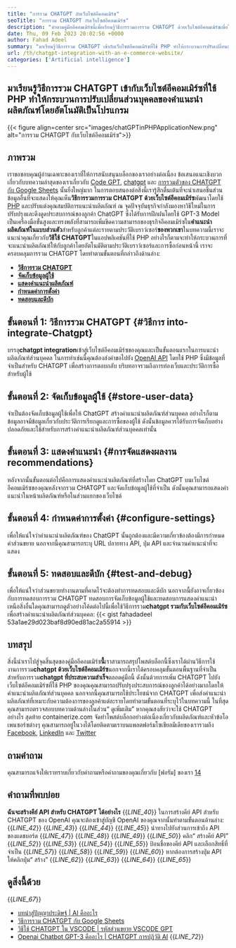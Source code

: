 ```yaml
---
title: "การรวม CHATGPT กับเว็บไซต์อีคอมเมิร์ซ" 
seoTitle: "การรวม CHATGPT กับเว็บไซต์อีคอมเมิร์ซ" 
description: "ทำตามคู่มืออีคอมเมิร์ซนี้เพื่อเรียนรู้วิธีการรวมการรวม CHATGPT ด้วยเว็บไซต์อีคอมเมิร์ซเพื่อให้คำแนะนำผลิตภัณฑ์ส่วนบุคคล" 
date: Thu, 09 Feb 2023 20:02:56 +0000
author: Fahad Adeel
summary: "มาเรียนรู้วิธีการรวม CHATGPT เข้ากับเว็บไซต์อีคอมเมิร์ซที่ใช้ PHP ทำให้กระบวนการปรับเปลี่ยนส่วนบุคคลของคำแนะนำผลิตภัณฑ์โดยอัตโนมัติเป็นโปรแกรม" 
url: /th/chatgpt-integration-with-an-e-commerce-website/
categories: ['Artificial intelligence']
---
```


## มาเรียนรู้วิธีการรวม CHATGPT เข้ากับเว็บไซต์อีคอมเมิร์ซที่ใช้ PHP ทำให้กระบวนการปรับเปลี่ยนส่วนบุคคลของคำแนะนำผลิตภัณฑ์โดยอัตโนมัติเป็นโปรแกรม

{{< figure align=center src="images/chatGPTinPHPApplicationNew.png" alt="การรวม CHATGPT กับเว็บไซต์อีคอมเมิร์ซ">}}


## ภาพรวม
เราขอขอบคุณผู้อ่านเฉพาะของเราที่ให้การสนับสนุนบล็อกของเราอย่างต่อเนื่อง ข้อเสนอแนะเชิงบวกเกี่ยวกับบทความล่าสุดของเราเกี่ยวกับ [Code GPT][1], [chatgpt][2] และ [การรวมตัวของ CHATGPT กับ Google Sheets][3] นั้นยิ่งใหญ่มาก ในการตอบสนองต่อสิ่งนี้เรารู้สึกตื่นเต้นที่จะนำเสนอชิ้นส่วนข้อมูลอื่นที่จะแสดงให้คุณเห็น**วิธีการรวมการรวม CHATGPT ด้วยเว็บไซต์อีคอมเมิร์ซ**พัฒนาโดยใช้ [PHP][4] และปรับแต่งคุณสมบัติการแนะนำผลิตภัณฑ์
ณ จุดปัจจุบันธุรกิจกำลังมองหาวิธีใหม่ในการปรับปรุงและดึงดูดประสบการณ์ของลูกค้า ChatGPT ซึ่งได้รับการฝึกฝนโดยใช้ GPT-3 Model เป็นเครื่องมือขั้นสูงและทรงพลังที่สามารถเพิ่มขีดความสามารถของธุรกิจอีคอมเมิร์ซใน**คำแนะนำผลิตภัณฑ์ในแบบส่วนตัว**สำหรับลูกค้าแต่ละรายตามประวัติเบราว์เซอร์**ของพวกเขา**ในบทความนี้เราจะแนะนำคุณเกี่ยวกับ**วิธีใช้ CHATGPT**ในแอปพลิเคชันที่ใช้ PHP อย่างไรก็ตามจะทำให้กระบวนการที่จะแนะนำผลิตภัณฑ์ให้กับลูกค้าโดยอัตโนมัติตามประวัติเบราว์เซอร์และการซื้อก่อนหน้านี้
เราจะครอบคลุมการรวม CHATGPT โดยทำตามขั้นตอนที่กล่าวถึงด้านล่าง:
* [**วิธีการรวม CHATGPT**][5]
* [**จัดเก็บข้อมูลผู้ใช้**][6]
* [**แสดงคำแนะนำผลิตภัณฑ์**][7]
* [**กำหนดค่าการตั้งค่า**][8]
* [**ทดสอบและดีบัก**][9]

## ขั้นตอนที่ 1: วิธีการรวม CHATGPT {#วิธีการ into-integrate-Chatgpt}
บรรลุ**chatgpt integration**เข้าสู่เว็บไซต์อีคอมเมิร์ซของคุณและเป็นขั้นตอนแรกในการแนะนำผลิตภัณฑ์ส่วนบุคคล ในการทำเช่นนี้คุณต้องส่งคำขอไปยัง [OpenAI API][10] โดยใช้ PHP ซึ่งมีข้อมูลที่จำเป็นสำหรับ CHATGPT เพื่อสร้างการตอบกลับ บริบทอาจรวมถึงการท่องเว็บและประวัติการซื้อสำหรับผู้ใช้

## ขั้นตอนที่ 2: จัดเก็บข้อมูลผู้ใช้ {#store-user-data}
จำเป็นต้องจัดเก็บข้อมูลผู้ใช้เพื่อให้ ChatGPT สร้างคำแนะนำผลิตภัณฑ์ส่วนบุคคล อย่างไรก็ตามข้อมูลอาจมีข้อมูลเกี่ยวกับประวัติการเรียกดูและการซื้อของผู้ใช้ ดังนั้นข้อมูลควรได้รับการจัดเก็บอย่างปลอดภัยและใช้สำหรับการสร้างคำแนะนำผลิตภัณฑ์ส่วนบุคคลเท่านั้น

## ขั้นตอนที่ 3: แสดงคำแนะนำ {#การจัดแสดงผลงาน recommendations}
หลังจากนั้นขั้นตอนต่อไปคือการแสดงคำแนะนำผลิตภัณฑ์ที่สร้างโดย ChatGPT บนเว็บไซต์อีคอมเมิร์ซของคุณหลังจากรวม CHATGPT และจัดเก็บข้อมูลผู้ใช้ที่จำเป็น ดังนั้นคุณสามารถแสดงคำแนะนำในหน้าผลิตภัณฑ์หรือในส่วนแยกของเว็บไซต์

## ขั้นตอนที่ 4: กำหนดค่าการตั้งค่า {#configure-settings}
เพื่อให้แน่ใจว่าคำแนะนำผลิตภัณฑ์ของ ChatGPT นั้นถูกต้องและมีความเกี่ยวข้องต้องมีการกำหนดค่าส่วนขยาย นอกจากนี้คุณสามารถระบุ URL ปลายทาง API, ปุ่ม API และจำนวนคำแนะนำที่จะแสดง

## ขั้นตอนที่ 5: ทดสอบและดีบัก {#test-and-debug}
เพื่อให้แน่ใจว่าส่วนขยายทำงานตามที่คาดไว้จะต้องทำการทดสอบและดีบัก นอกจากนี้ยังอาจเกี่ยวข้องกับการทดสอบการรวม CHATGPT ทดสอบการจัดเก็บข้อมูลผู้ใช้และทดสอบการแสดงคำแนะนำ
เหนือสิ่งอื่นใดคุณสามารถดูตัวอย่างโค้ดต่อไปนี้เพื่อใช้วิธีการรวม**chatgpt รวมกับเว็บไซต์อีคอมเมิร์ซ**เพื่อสร้างคำแนะนำผลิตภัณฑ์ส่วนบุคคล:
{{< gist fahadadeel 53a1ae29d023baf8d90ed81ac2a55914 >}}

## บทสรุป
สิ่งนี้นำเราไปสู่จุดสิ้นสุดของคู่มืออีคอมเมิร์ซ**นี้**เราสามารถสรุปโพสต์บล็อกนี้ซึ่งเราได้ผ่านวิธีการใช้งานการรวม**chatgpt ด้วยเว็บไซต์อีคอมเมิร์ซ**นอกจากนี้เราได้ครอบคลุมขั้นตอนพื้นฐานที่จำเป็นสำหรับการรวม**chatgpt ที่ประสบความสำเร็จ**ตลอดคู่มือนี้ ดังนั้นด้วยการเพิ่ม CHATGPT ไปยังเว็บไซต์อีคอมเมิร์ซที่ใช้ PHP ของคุณคุณสามารถปรับปรุงประสบการณ์ของลูกค้าได้อย่างมากโดยให้คำแนะนำผลิตภัณฑ์ส่วนบุคคล นอกจากนี้คุณสามารถใช้ประโยชน์จาก CHATGPT เพื่อส่งคำแนะนำผลิตภัณฑ์ที่เหมาะกับความต้องการของลูกค้าแต่ละรายโดยทำตามขั้นตอนที่ระบุไว้ในบทความนี้ ในที่สุดคุณสามารถตรวจสอบบทความด้านล่างในส่วน“ ดูเพิ่มเติม” หากคุณสงสัยว่าจะใช้ CHATGPT อย่างไร
สุดท้าย containerize.com จัดทำโพสต์บล็อกอย่างต่อเนื่องเกี่ยวกับผลิตภัณฑ์และหัวข้อโอเพนซอร์ซต่างๆ คุณสามารถอยู่ในวงได้โดยติดตามเราบนแพลตฟอร์มโซเชียลมีเดียของเรารวมถึง [Facebook][11], [LinkedIn][12] และ [Twitter][13]

## ถามคำถาม
คุณสามารถแจ้งให้เราทราบเกี่ยวกับคำถามหรือคำถามของคุณเกี่ยวกับ [ฟอรัม] ของเรา [14]

## คำถามที่พบบ่อย
**ฉันจะสร้างคีย์ API สำหรับ CHATGPT ได้อย่างไร**
{{_LINE_40_}}
  ในการสร้างคีย์ API สำหรับ CHATGPT ของ OpenAI คุณจะต้องเข้าสู่บัญชี OpenAI ของคุณจากนั้นทำตามขั้นตอนด้านล่าง:
{{_LINE_42_}}
{{_LINE_43_}}
{{_LINE_44_}}
{{_LINE_45_}}
      นำทางไปยังส่วนการเข้าถึง API ของแดชบอร์ด
{{_LINE_47_}}
{{_LINE_48_}}
{{_LINE_49_}}
{{_LINE_50_}}
      คลิก“ สร้างคีย์ API”
{{_LINE_52_}}
{{_LINE_53_}}
{{_LINE_54_}}
{{_LINE_55_}}
      ป้อนชื่อของคีย์ API และเลือกสิทธิ์ที่จำเป็น
{{_LINE_57_}}
{{_LINE_58_}}
{{_LINE_59_}}
{{_LINE_60_}}
      หากต้องการสร้างปุ่ม API ให้คลิกปุ่ม“ สร้าง”
{{_LINE_62_}}
{{_LINE_63_}}
{{_LINE_64_}}
{{_LINE_65_}}

## ดูสิ่งนี้ด้วย
{{_LINE_67_}}
  * [บทนำสู่ปัญญาประดิษฐ์ | AI คืออะไร][15]
  * [วิธีการรวม CHATGPT กับ Google Sheets][3]
  * [วิธีใช้ CHATGPT ใน VSCODE | รหัสส่วนขยาย VSCODE GPT][1]
  * [Openai Chatbot GPT-3 คืออะไร | CHATGPT การปฏิวัติ AI][2]
{{_LINE_72_}}

  
[1]: https://blog.containerize.com/artificial-intelligence/how-to-use-chatgpt-in-vscode-the-vscode-extension-codegpt/
[2]: https://blog.containerize.com/artificial-intelligence/what-is-openai-chatbot-gpt-3-chatgpt-an-ai-revolution/
[3]: https://blog.containerize.com/artificial-intelligence/integrate-chatgpt-with-google-sheets/
[4]: https://www.php.net/
[5]: #How-to-Integrate-ChatGPT
[6]: #Store-User-Data
[7]: #Display-Recommendations
[8]: #Configure-Settings
[9]: #Test-and-Debug
[10]: https://platform.openai.com/account/api-keys
[11]: https://web.facebook.com/containerize
[12]: https://www.linkedin.com/company/containerize/
[13]: https://twitter.com/containerize_co
[14]: https://forum.containerize.com/
[15]: https://blog.containerize.com/artificial-intelligence/an-introduction-to-artificial-intelligence-what-is-ai/
